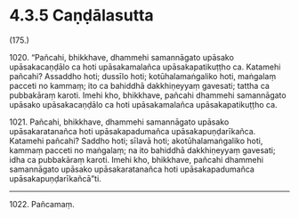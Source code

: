 # 4.3.5 Caṇḍālasutta

(175.)

1020\. “Pañcahi, bhikkhave, dhammehi samannāgato upāsako upāsakacaṇḍālo ca hoti upāsakamalañca upāsakapatikuṭṭho ca. Katamehi pañcahi? Assaddho hoti; dussīlo hoti; kotūhalamaṅgaliko hoti, maṅgalaṃ pacceti no kammaṃ; ito ca bahiddhā dakkhiṇeyyaṃ gavesati; tattha ca pubbakāraṃ karoti. Imehi kho, bhikkhave, pañcahi dhammehi samannāgato upāsako upāsakacaṇḍālo ca hoti upāsakamalañca upāsakapatikuṭṭho ca.

1021\. Pañcahi, bhikkhave, dhammehi samannāgato upāsako upāsakaratanañca hoti upāsakapadumañca upāsakapuṇḍarīkañca. Katamehi pañcahi? Saddho hoti; sīlavā hoti; akotūhalamaṅgaliko hoti, kammaṃ pacceti no maṅgalaṃ; na ito bahiddhā dakkhiṇeyyaṃ gavesati; idha ca pubbakāraṃ karoti. Imehi kho, bhikkhave, pañcahi dhammehi samannāgato upāsako upāsakaratanañca hoti upāsakapadumañca upāsakapuṇḍarīkañcā”ti.

---

1022\. Pañcamaṃ.
